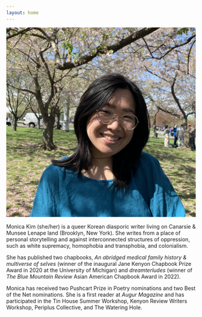 ```yaml
---
layout: home
---
```

![](/media/IMG_3408.jpg)

Monica Kim (she/her) is a queer Korean diasporic writer living on Canarsie & Munsee Lenape land (Brooklyn, New York). She writes from a place of personal storytelling and against interconnected structures of oppression, such as white supremacy, homophobia and transphobia, and colonialism.

She has published two chapbooks, _An abridged medical family history & multiverse of selves_ (winner of the inaugural Jane Kenyon Chapbook Prize Award in 2020 at the University of Michigan) and _dreamterludes_ (winner of _The Blue Mountain Review_ Asian American Chapbook Award in 2022).

Monica has received two Pushcart Prize in Poetry nominations and two Best of the Net nominations. She is a first reader at _Augur Magazine_ and has participated in the Tin House Summer Workshop, Kenyon Review Writers Workshop, Periplus Collective, and The Watering Hole.